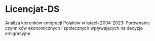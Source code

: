 # Licencjat-DS

Analiza kierunków emigracji Polaków w latach 2004-2023: Porównanie czynników ekonomicznych i społecznych wpływających na decyzje emigracyjne.
